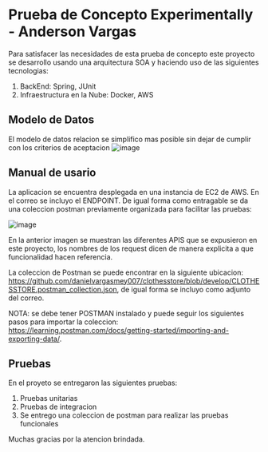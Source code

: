 # Prueba de Concepto Experimentally - Anderson Vargas

 Para satisfacer las necesidades de esta prueba de concepto este proyecto se desarrollo usando una arquitectura SOA y haciendo uso de las siguientes tecnologias: 
 
 1) BackEnd: Spring, JUnit
 2) Infraestructura en la Nube: Docker, AWS

## Modelo de Datos
El modelo de datos relacion se simplifico mas posible sin dejar de cumplir con los criterios de aceptacion
![image](https://user-images.githubusercontent.com/37490103/116597699-8eb5eb80-a8eb-11eb-8ec9-2454bc6addd3.png)


## Manual de usario

La aplicacion se encuentra desplegada en una instancia de EC2 de AWS. En el correo se incluyo el ENDPOINT. De igual forma como entragable se da una coleccion postman previamente organizada para facilitar las pruebas:

![image](https://user-images.githubusercontent.com/37490103/116577108-ce71d880-a8d5-11eb-964a-59133fae0f0f.png)

En la anterior imagen se muestran las diferentes APIS que se expusieron en este proyecto, los nombres de los request dicen de manera explicita a que funcionalidad hacen referencia.

La coleccion de Postman se puede encontrar en la siguiente ubicacion: https://github.com/danielvargasmey007/clothesstore/blob/develop/CLOTHESSTORE.postman_collection.json, de igual forma se incluyo como adjunto del correo.

NOTA: se debe tener POSTMAN instalado y puede seguir los siguientes pasos para importar la coleccion: https://learning.postman.com/docs/getting-started/importing-and-exporting-data/.

## Pruebas
En el proyeto se entregaron las siguientes pruebas:

1) Pruebas unitarias
2) Pruebas de integracion
3) Se entrego una coleccion de postman para realizar las pruebas funcionales

Muchas gracias por la atencion brindada.
